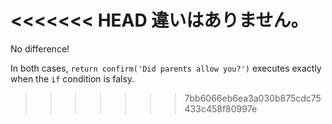 <<<<<<< HEAD
違いはありません。
=======
No difference!

In both cases, `return confirm('Did parents allow you?')` executes exactly when the `if` condition is falsy.
>>>>>>> 7bb6066eb6ea3a030b875cdc75433c458f80997e
